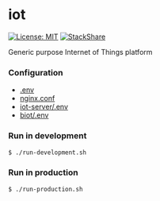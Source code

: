 # iot
[![License: MIT](https://img.shields.io/badge/License-MIT-yellow.svg)](https://opensource.org/licenses/MIT)
[![StackShare](https://img.shields.io/badge/tech-stack-0690fa.svg?style=flat)](https://stackshare.io/mmontes11/iot)

Generic purpose Internet of Things platform

### Configuration

* [.env](https://github.com/mmontes11/iot/blob/develop/.env)
* [nginx.conf](https://github.com/mmontes11/iot/blob/develop/nginx/nginx.conf)
* [iot-server/.env](https://github.com/mmontes11/iot/blob/develop/iot-server/.env)
* [biot/.env](https://github.com/mmontes11/iot/blob/develop/biot/.env)

### Run in development

```bash
$ ./run-development.sh 
```

### Run in production

```bash
$ ./run-production.sh 
```